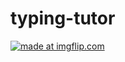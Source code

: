 # typing-tutor

<a href="https://imgflip.com/gif/2jr4lb"><img src="https://i.imgflip.com/2jr4lb.gif" title="made at imgflip.com"/></a>
